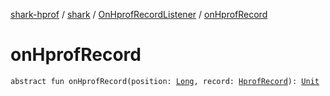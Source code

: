 [shark-hprof](../../index.md) / [shark](../index.md) / [OnHprofRecordListener](index.md) / [onHprofRecord](./on-hprof-record.md)

# onHprofRecord

`abstract fun onHprofRecord(position: `[`Long`](https://kotlinlang.org/api/latest/jvm/stdlib/kotlin/-long/index.html)`, record: `[`HprofRecord`](../-hprof-record/index.md)`): `[`Unit`](https://kotlinlang.org/api/latest/jvm/stdlib/kotlin/-unit/index.html)